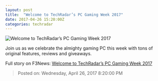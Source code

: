```yaml
---
layout: post
title:  "Welcome to TechRadar’s PC Gaming Week 2017"
date: 2017-04-26 15:20:00Z
categories: techradar
---
```


![Welcome to TechRadar’s PC Gaming Week 2017](http://cdn.mos.cms.futurecdn.net/A25FD36J2wcVvZSiqM3oHG-1200-80.jpg)

Join us as we celebrate the almighty gaming PC this week with tons of original features, reviews and giveaways.


Full story on F3News: [Welcome to TechRadar’s PC Gaming Week 2017](http://www.f3nws.com/n/WVexJE)

> Posted on: Wednesday, April 26, 2017 8:20:00 PM
